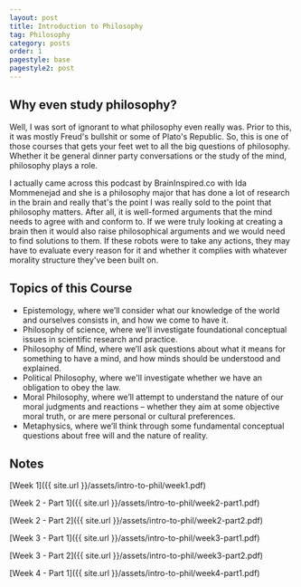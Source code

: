 ```yaml
---
layout: post
title: Introduction to Philosophy
tag: Philosophy
category: posts
order: 1
pagestyle: base
pagestyle2: post
---
```

## Why even study philosophy?

Well, I was sort of ignorant to what philosophy even really was. Prior to this, it was mostly Freud's bullshit or some of Plato's Republic. So, this is one of those courses that gets your feet wet to all the big questions of philosophy. Whether it be general dinner party conversations or the study of the mind, philosophy plays a role.

I actually came across this podcast by BrainInspired.co with Ida Mommenejad and she is a philosophy major that has done a lot of research in the brain and really that's the point I was really sold to the point that philosophy matters. After all, it is well-formed arguments that the mind needs to agree with and conform to. If we were truly looking at creating a brain then it would also raise philosophical arguments and we would need to find solutions to them. If these robots were to take any actions, they may have to evaluate every reason for it and whether it complies with whatever morality structure they've been built on.

## Topics of this Course

+ Epistemology, where we’ll consider what our knowledge of the world and ourselves consists in, and how we come to have it.
+ Philosophy of science, where we’ll investigate foundational conceptual issues in scientific research and practice.
+ Philosophy of Mind, where we’ll ask questions about what it means for something to have a mind, and how minds should be understood and explained.
+ Political Philosophy, where we'll investigate whether we have an obligation to obey the law.
+ Moral Philosophy, where we’ll attempt to understand the nature of our moral judgments and reactions – whether they aim at some objective moral truth, or are mere personal or cultural preferences.
+ Metaphysics, where we’ll think through some fundamental conceptual questions about free will and the nature of reality.

## Notes

[Week 1]({{ site.url }}/assets/intro-to-phil/week1.pdf)

[Week 2 - Part 1]({{ site.url }}/assets/intro-to-phil/week2-part1.pdf)

[Week 2 - Part 2]({{ site.url }}/assets/intro-to-phil/week2-part2.pdf)

[Week 3 - Part 1]({{ site.url }}/assets/intro-to-phil/week3-part1.pdf)

[Week 3 - Part 2]({{ site.url }}/assets/intro-to-phil/week3-part2.pdf)

[Week 4 - Part 1]({{ site.url }}/assets/intro-to-phil/week4-part1.pdf)
